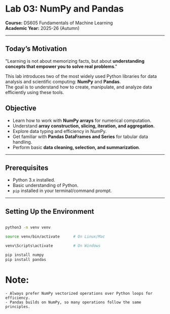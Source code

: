 # Lab 03: NumPy and Pandas

**Course:** DS605 Fundamentals of Machine Learning  
**Academic Year:** 2025-26 (Autumn)  

---

## Today’s Motivation
"Learning is not about memorizing facts, but about **understanding concepts that empower you to solve real problems**."

This lab introduces two of the most widely used Python libraries for data analysis and scientific computing: **NumPy** and **Pandas**.  
The goal is to understand how to create, manipulate, and analyze data efficiently using these tools.


## Objective
- Learn how to work with **NumPy arrays** for numerical computation.  
- Understand **array construction, slicing, iteration, and aggregation**.  
- Explore data typing and efficiency in NumPy.  
- Get familiar with **Pandas DataFrames and Series** for tabular data handling.  
- Perform basic **data cleaning, selection, and summarization**.  

---

## Prerequisites
- Python 3.x installed.
- Basic understanding of Python.
- `pip` installed in your terminal/command prompt.

---

## Setting Up the Environment
```bash

python3 -m venv venv

source venv/bin/activate      # On Linux/Mac

venv\Scripts\activate         # On Windows

pip install numpy 
pip install pandas
```


# Note:
    - Always prefer NumPy vectorized operations over Python loops for efficiency.
    - Pandas builds on NumPy, so many operations follow the same principles.